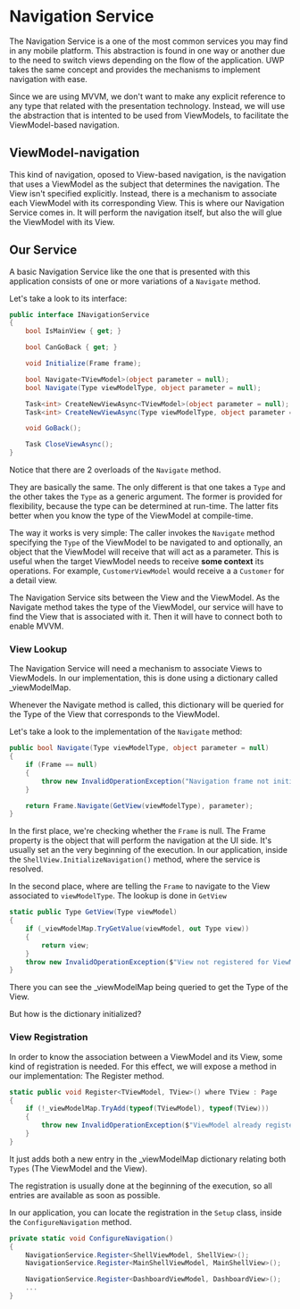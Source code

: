 # Navigation Service
The Navigation Service is a one of the most common services you may find in any mobile platform. This abstraction is found in one way or another due to the need to switch views depending on the flow of the application. UWP takes the same concept and provides the mechanisms to implement navigation with ease.

Since we are using MVVM, we don't want to make any explicit reference to any type that related with the presentation technology. Instead, we will use the abstraction that is intented to be used from ViewModels, to facilitate the ViewModel-based navigation. 

## ViewModel-navigation
This kind of navigation, oposed to View-based navigation, is the navigation that uses a ViewModel as the subject that determines the navigation. The View isn't specified explicitly. Instead, there is a mechanism to associate each ViewModel with its corresponding View. This is where our Navigation Service comes in. It will perform the navigation itself, but also the will glue the ViewModel with its View.

## Our Service

A basic Navigation Service like the one that is presented with this application consists of one or more variations of a `Navigate` method.

Let's take a look to its interface:

```csharp
public interface INavigationService
{
    bool IsMainView { get; }

    bool CanGoBack { get; }

    void Initialize(Frame frame);

    bool Navigate<TViewModel>(object parameter = null);
    bool Navigate(Type viewModelType, object parameter = null);

    Task<int> CreateNewViewAsync<TViewModel>(object parameter = null);
    Task<int> CreateNewViewAsync(Type viewModelType, object parameter = null);

    void GoBack();

    Task CloseViewAsync();
}
```

Notice that there are 2 overloads of the `Navigate` method. 

They are basically the same. The only different is that one takes a `Type` and the other takes the `Type` as a generic argument. The former is provided for flexibility, because the type can be determined at run-time. The latter fits better when you know the type of the ViewModel at compile-time.

The way it works is very simple: The caller invokes the `Navigate` method specifying the `Type` of the ViewModel to be navigated to and optionally, an object that the ViewModel will receive that will act as a parameter. This is useful when the target ViewModel needs to receive **some context** its operations. For example, `CustomerViewModel` would receive a a `Customer` for a detail view.

The Navigation Service sits between the View and the ViewModel. As the Navigate method takes the type of the ViewModel, our service will have to find the View that is associated with it. Then it will have to connect both to enable MVVM.

### View Lookup
The Navigation Service will need a mechanism to associate Views to ViewModels. In our implementation, this is done using a dictionary called _viewModelMap.

Whenever the Navigate method is called, this dictionary will be queried for the Type of the View that corresponds to the ViewModel.

Let's take a look to the implementation of the `Navigate` method:

```csharp
public bool Navigate(Type viewModelType, object parameter = null)
{
    if (Frame == null)
    {
        throw new InvalidOperationException("Navigation frame not initialized.");
    }

    return Frame.Navigate(GetView(viewModelType), parameter);
}
```

In the first place, we're checking whether the `Frame` is null. The Frame property is the object that will perform the navigation at the UI side. It's usually set an the very beginning of the execution. In our application, inside the `ShellView.InitializeNavigation()` method, where the service is resolved.

In the second place, where are telling the `Frame` to navigate to the View associated to `viewModelType`. The lookup is done in `GetView`

```csharp
static public Type GetView(Type viewModel)
{
    if (_viewModelMap.TryGetValue(viewModel, out Type view))
    {
        return view;
    }
    throw new InvalidOperationException($"View not registered for ViewModel '{viewModel.FullName}'");
}
```

There you can see the _viewModelMap being queried to get the Type of the View.

But how is the dictionary initialized?

### View Registration

In order to know the association between a ViewModel and its View, some kind of registration is needed. For this effect, we will expose a method in our implementation: The Register method.

```csharp
static public void Register<TViewModel, TView>() where TView : Page
{
    if (!_viewModelMap.TryAdd(typeof(TViewModel), typeof(TView)))
    {
        throw new InvalidOperationException($"ViewModel already registered '{typeof(TViewModel).FullName}'");
    }
}
```

It just adds both a new entry in the _viewModelMap dictionary relating both `Types` (The ViewModel and the View).

The registration is usually done at the beginning of the execution, so all entries are available as soon as possible. 

In our application, you can locate the registration in the `Setup` class, inside the `ConfigureNavigation` method.

```csharp
private static void ConfigureNavigation()
{
    NavigationService.Register<ShellViewModel, ShellView>();
    NavigationService.Register<MainShellViewModel, MainShellView>();

    NavigationService.Register<DashboardViewModel, DashboardView>();
	...
}